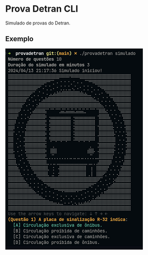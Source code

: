 # Prova Detran CLI

Simulado de provas do Detran.

## Exemplo

![exemplo de simulado](/sample-output.png)